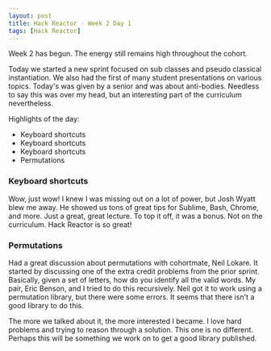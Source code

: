 ```yaml
---
layout: post
title: Hack Reactor - Week 2 Day 1
tags: [Hack Reactor]
---
```


Week 2 has begun.  The energy still remains high throughout the cohort.  

Today we started a new sprint focused on sub classes and pseudo classical instantiation.  We also had the first of many student presentations on various topics.  Today's was given by a senior and was about anti-bodies.  Needless to say this was over my head, but an interesting part of the curriculum nevertheless.

<!--more-->

Highlights of the day:

* Keyboard shortcuts
* Keyboard shortcuts
* Keyboard shortcuts
* Permutations

### Keyboard shortcuts

Wow, just wow!  I knew I was missing out on a lot of power, but Josh Wyatt blew me away.  He showed us tons of great tips for Sublime, Bash, Chrome, and more.  Just a great, great lecture.  To top it off, it was a bonus.  Not on the curriculum.  Hack Reactor is so great!

### Permutations

Had a great discussion about permutations with cohortmate, Neil Lokare.  It started by discussing one of the extra credit problems from the prior sprint.  Basically, given a set of letters, how do you identify all the valid words.  My pair, Eric Benson, and I tried to do this recursively.  Neil got it to work using a permutation library, but there were some errors.  It seems that there isn't a good library to do this.

The more we talked about it, the more interested I became.  I love hard problems and trying to reason through a solution.  This one is no different.  Perhaps this will be something we work on to get a good library published.
